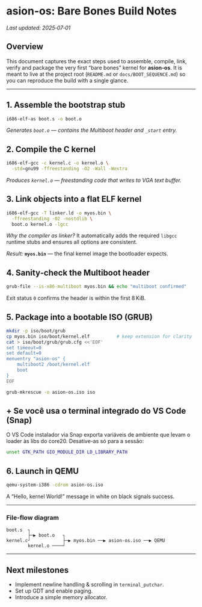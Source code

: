 # asion-os: Bare Bones Build Notes

*Last updated: 2025‑07‑01*

## Overview

This document captures the exact steps used to assemble, compile, link, verify and package the very first “bare bones” kernel for **asion‑os**. It is meant to live at the project root (`README.md` or `docs/BOOT_SEQUENCE.md`) so you can reproduce the build with a single glance.

---

## 1. Assemble the bootstrap stub

```bash
i686-elf-as boot.s -o boot.o
```

*Generates `boot.o` — contains the Multiboot header and `_start` entry.*

## 2. Compile the C kernel

```bash
i686-elf-gcc -c kernel.c -o kernel.o \
  -std=gnu99 -ffreestanding -O2 -Wall -Wextra
```

*Produces `kernel.o` — freestanding code that writes to VGA text buffer.*

## 3. Link objects into a flat ELF kernel

```bash
i686-elf-gcc -T linker.ld -o myos.bin \
  -ffreestanding -O2 -nostdlib \
  boot.o kernel.o -lgcc
```

*Why the compiler as linker?*
It automatically adds the required `libgcc` runtime stubs and ensures
all options are consistent.

*Result:* **`myos.bin`** — the final kernel image the bootloader expects.

## 4. Sanity‑check the Multiboot header

```bash
grub-file --is-x86-multiboot myos.bin && echo "multiboot confirmed"
```

Exit status `0` confirms the header is within the first 8 KiB.

## 5. Package into a bootable ISO (GRUB)

```bash
mkdir -p iso/boot/grub
cp myos.bin iso/boot/kernel.elf          # keep extension for clarity
cat > iso/boot/grub/grub.cfg <<'EOF'
set timeout=0
set default=0
menuentry "asion-os" {
    multiboot2 /boot/kernel.elf
    boot
}
EOF

grub-mkrescue -o asion-os.iso iso
```

## + Se você usa o terminal integrado do VS Code (Snap)

O VS Code instalador via Snap exporta variáveis de ambiente que levam o loader às libs do core20. Desative-as só para a sessão:

```bash
unset GTK_PATH GIO_MODULE_DIR LD_LIBRARY_PATH
```

## 6. Launch in QEMU

```bash
qemu-system-i386 -cdrom asion-os.iso
```

A “Hello, kernel World!” message in white on black signals success.

---

### File‑flow diagram

```
boot.s  ┐
        ├─▶ boot.o   ┐
kernel.c┘            ├─▶ myos.bin ──▶ asion-os.iso ──▶ QEMU
        kernel.o ────┘
```

---

## Next milestones

* Implement newline handling & scrolling in `terminal_putchar`.
* Set up GDT and enable paging.
* Introduce a simple memory allocator.
